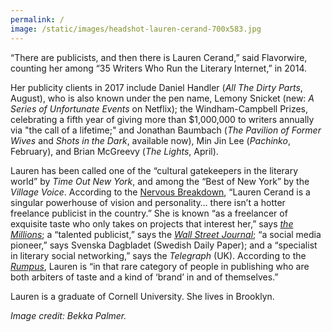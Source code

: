 ```yaml
---
permalink: /
image: /static/images/headshot-lauren-cerand-700x583.jpg
---
```



“There are publicists, and then there is Lauren Cerand,” said Flavorwire, counting her among “35 Writers Who Run the Literary Internet,” in 2014.

Her publicity clients in 2017 include Daniel Handler (*All The Dirty Parts*, August), who is also known under the pen name, Lemony Snicket (new:&nbsp;*A Series of Unfortunate Events*&nbsp;on Netflix); the Windham-Campbell Prizes, celebrating a fifth year of giving more than $1,000,000 to writers annually via "the call of a lifetime;" and Jonathan Baumbach (*The Pavilion of Former Wives*&nbsp;and&nbsp;*Shots in the Dark*, available now), Min Jin Lee (*Pachinko*, February), and Brian McGreevy (*The Lights*, April).&nbsp;

Lauren has been called one of the “cultural gatekeepers in the literary world” by *Time Out New York*, and among the “Best of New York” by the *Village Voice*. According to the [Nervous Breakdown](http://www.thenervousbreakdown.com/gfrangello/2011/05/new-directions-in-publishing-public-relations-representative-lauren-cerand/), “Lauren Cerand is a singular powerhouse of vision and personality… there isn’t a hotter freelance publicist in the country.” She is known “as a freelancer of exquisite taste who only takes on projects that interest her,” says *[the Millions](http://www.themillions.com/2012/04/adventures-in-self-publishing-dallas-hudgens-wake-up-were-here.html)*; a “talented publicist,” says the *[Wall Street Journal](http://www.wsj.com/articles/how-preparation-for-the-next-life-became-a-big-hit-for-tyrant-1421351378?tesla=y)*; “a social media pioneer,” says Svenska Dagbladet (Swedish Daily Paper); and a “specialist in literary social networking,” says the *Telegraph* (UK). According to the *[Rumpus](http://therumpus.net/2012/05/lit-link-round-up-16/)*, Lauren is “in that rare category of people in publishing who are both arbiters of taste and a kind of ‘brand’ in and of themselves.”

Lauren is a graduate of Cornell University. She lives in Brooklyn.

*Image credit: Bekka Palmer.*
